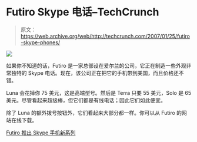 # Futiro Skype 电话–TechCrunch

> 原文：<https://web.archive.org/web/http://techcrunch.com/2007/01/25/futiro-skype-phones/>

![](img/e3af6a33678907212a1bb4e71f132242.png)

如果你不知道的话，Futiro 是一家总部设在爱尔兰的公司，它正在制造一些外观非常独特的 Skype 电话。现在，该公司正在把它的手机带到美国，而且价格还不错。

Luna 会花掉你 75 美元，这是高端型号。然后是 Terra 只要 55 美元，Solo 是 65 美元。尽管看起来超级棒，但它们都是有线电话；因此它们如此便宜。

除了 Luna 的额外拨号按钮外，它们看起来大部分都一样。你可以从 Futiro 的网站在线下载。

[Futiro 推出 Skype 手机新系列](https://web.archive.org/web/20210228222239/http://www.engadget.com/2007/01/25/futiro-intros-new-line-of-skype-phones/)